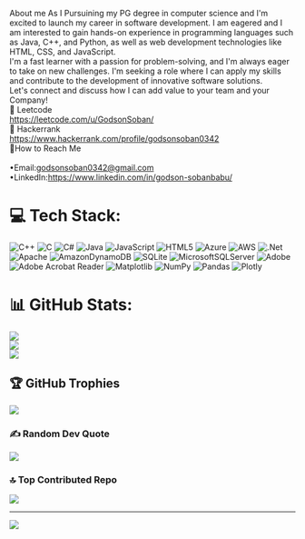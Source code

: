 About me
As I Pursuining my PG degree in computer science and I'm excited to launch my career in software development. I am eagered and I am interested to gain hands-on experience in programming languages such as Java, C++, and Python, as well as web development technologies like HTML, CSS, and JavaScript.<br>I'm a fast learner with a passion for problem-solving, and I'm always eager to take on new challenges. I'm seeking a role where I can apply my skills and contribute to the development of innovative software solutions.<br>Let's connect and discuss how I can add value to your team and your Company!<br>📌 Leetcode<br>https://leetcode.com/u/GodsonSoban/<br>📌 Hackerrank<br>https://www.hackerrank.com/profile/godsonsoban0342<br>🎯How to Reach Me<br><br>•Email:godsonsoban0342@gmail.com<br> •LinkedIn:https://www.linkedin.com/in/godson-sobanbabu/<br>


# 💻 Tech Stack:
![C++](https://img.shields.io/badge/c++-%2300599C.svg?style=for-the-badge&logo=c%2B%2B&logoColor=white) ![C](https://img.shields.io/badge/c-%2300599C.svg?style=for-the-badge&logo=c&logoColor=white) ![C#](https://img.shields.io/badge/c%23-%23239120.svg?style=for-the-badge&logo=csharp&logoColor=white) ![Java](https://img.shields.io/badge/java-%23ED8B00.svg?style=for-the-badge&logo=openjdk&logoColor=white) ![JavaScript](https://img.shields.io/badge/javascript-%23323330.svg?style=for-the-badge&logo=javascript&logoColor=%23F7DF1E) ![HTML5](https://img.shields.io/badge/html5-%23E34F26.svg?style=for-the-badge&logo=html5&logoColor=white) ![Azure](https://img.shields.io/badge/azure-%230072C6.svg?style=for-the-badge&logo=microsoftazure&logoColor=white) ![AWS](https://img.shields.io/badge/AWS-%23FF9900.svg?style=for-the-badge&logo=amazon-aws&logoColor=white) ![.Net](https://img.shields.io/badge/.NET-5C2D91?style=for-the-badge&logo=.net&logoColor=white) ![Apache](https://img.shields.io/badge/apache-%23D42029.svg?style=for-the-badge&logo=apache&logoColor=white) ![AmazonDynamoDB](https://img.shields.io/badge/Amazon%20DynamoDB-4053D6?style=for-the-badge&logo=Amazon%20DynamoDB&logoColor=white) ![SQLite](https://img.shields.io/badge/sqlite-%2307405e.svg?style=for-the-badge&logo=sqlite&logoColor=white) ![MicrosoftSQLServer](https://img.shields.io/badge/Microsoft%20SQL%20Server-CC2927?style=for-the-badge&logo=microsoft%20sql%20server&logoColor=white) ![Adobe](https://img.shields.io/badge/adobe-%23FF0000.svg?style=for-the-badge&logo=adobe&logoColor=white) ![Adobe Acrobat Reader](https://img.shields.io/badge/Adobe%20Acrobat%20Reader-EC1C24.svg?style=for-the-badge&logo=Adobe%20Acrobat%20Reader&logoColor=white) ![Matplotlib](https://img.shields.io/badge/Matplotlib-%23ffffff.svg?style=for-the-badge&logo=Matplotlib&logoColor=black) ![NumPy](https://img.shields.io/badge/numpy-%23013243.svg?style=for-the-badge&logo=numpy&logoColor=white) ![Pandas](https://img.shields.io/badge/pandas-%23150458.svg?style=for-the-badge&logo=pandas&logoColor=white) ![Plotly](https://img.shields.io/badge/Plotly-%233F4F75.svg?style=for-the-badge&logo=plotly&logoColor=white)
# 📊 GitHub Stats:
![](https://github-readme-stats.vercel.app/api?username=godson2607&theme=rose&hide_border=true&include_all_commits=false&count_private=false)<br/>
![](https://github-readme-streak-stats.herokuapp.com/?user=godson2607&theme=rose&hide_border=true)<br/>
![](https://github-readme-stats.vercel.app/api/top-langs/?username=godson2607&theme=rose&hide_border=true&include_all_commits=false&count_private=false&layout=compact)

## 🏆 GitHub Trophies
![](https://github-profile-trophy.vercel.app/?username=godson2607&theme=radical&no-frame=false&no-bg=true&margin-w=4)

### ✍️ Random Dev Quote
![](https://quotes-github-readme.vercel.app/api?type=horizontal&theme=radical)

### 🔝 Top Contributed Repo
![](https://github-contributor-stats.vercel.app/api?username=godson2607&limit=5&theme=dark&combine_all_yearly_contributions=true)

---
[![](https://visitcount.itsvg.in/api?id=godson2607&icon=0&color=0)](https://visitcount.itsvg.in)

<!-- Proudly created with GPRM ( https://gprm.itsvg.in ) -->
